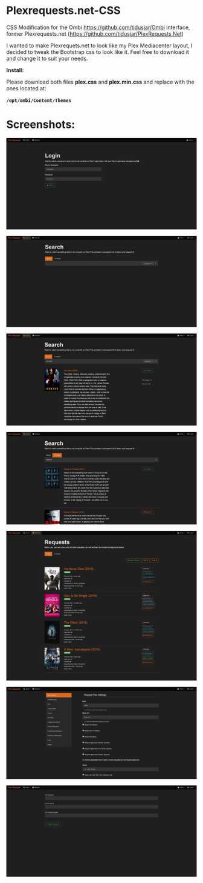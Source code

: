 # Plexrequests.net-CSS
CSS Modification for the Ombi https://github.com/tidusjar/Ombi interface, former Plexrequests.net (https://github.com/tidusjar/PlexRequests.Net)

I wanted to make Plexrequets.net to look like my Plex Mediacenter layout, I decided to tweak the Bootstrap css to look like it. Feel free to download it and change it to suit your needs.

**Install:**

Please download both files **plex.css** and **plex.min.css** and replace with the ones located at:

**`/opt/ombi/Content/Themes`**

# Screenshots:

![ScreenShot](https://github.com/MiuiSwitzerland/Plexrequests.net-CSS/blob/master/Screenshots/Home.jpg)

![ScreenShot](https://github.com/MiuiSwitzerland/Plexrequests.net-CSS/blob/master/Screenshots/mainpage.jpg)

![ScreenShot](https://github.com/MiuiSwitzerland/Plexrequests.net-CSS/blob/master/Screenshots/Search-Movies.jpg)

![ScreenShot](https://github.com/MiuiSwitzerland/Plexrequests.net-CSS/blob/master/Screenshots/Search-TVShows.jpg)

![ScreenShot](https://github.com/MiuiSwitzerland/Plexrequests.net-CSS/blob/master/Screenshots/Movies.jpg)

![ScreenShot](https://github.com/MiuiSwitzerland/Plexrequests.net-CSS/blob/master/Screenshots/Admin-Page.jpg)

![ScreenShot](https://github.com/MiuiSwitzerland/Plexrequests.net-CSS/blob/master/Screenshots/Password.jpg)

